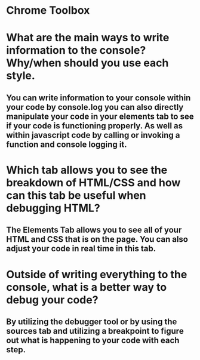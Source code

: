 # Chrome Toolbox

# What are the main ways to write information to the console? Why/when should you use each style.

## You can write information to your console within your code by console.log you can also directly manipulate your code in your elements tab to see if your code is functioning properly. As well as within javascript code by calling or invoking a function and console logging it.

# Which tab allows you to see the breakdown of HTML/CSS and how can this tab be useful when debugging HTML?

## The Elements Tab allows you to see all of your HTML and CSS that is on the page. You can also adjust your code in real time in this tab.

# Outside of writing everything to the console, what is a better way to debug your code?

## By utilizing the debugger tool or by using the sources tab and utilizing a breakpoint to figure out what is happening to your code with each step.